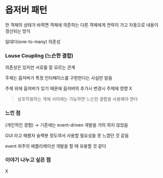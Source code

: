 # 옵저버 패턴

한 객체의 상태가 바뀌면 객체에 의존하는 다른 객체에게 연락이 가고 자동으로 내용이 갱신되는 방식

일대다(one-to-many) 의존성

### Louse Coupling (느슨한 결합)

의존성은 있지만 서로를 잘 모르는 관계

주제는 옵저버가 특정 인터페이스를 구현한다는 사실만 알음

주제 위에 옵저버가 있기 때문에 옵저버의 추가시 변경시 주제에 영향 X

> 상호작용하는 객체 사이에는 가능하면 느슨한 결합을 사용해야 한다
> 

### 느낀 점

(개인적인 경험) → 기존에는 event-driven 개발을 거의 하지 않았음

GUI 라고 해봤자 슬랙봇 정도여서 사용할 필요성을 못 느꼈던 것 같음

event 위주의 애플리케이션 개발을 할 때 유용할 것 같다

### 이야기 나누고 싶은 점

X